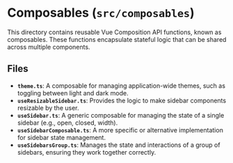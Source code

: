# Composables (`src/composables`)

This directory contains reusable Vue Composition API functions, known as composables. These functions encapsulate stateful logic that can be shared across multiple components.

## Files

-   **`theme.ts`**: A composable for managing application-wide themes, such as toggling between light and dark mode.
-   **`useResizableSidebar.ts`**: Provides the logic to make sidebar components resizable by the user.
-   **`useSidebar.ts`**: A generic composable for managing the state of a single sidebar (e.g., open, closed, width).
-   **`useSidebarComposable.ts`**: A more specific or alternative implementation for sidebar state management.
-   **`useSidebarsGroup.ts`**: Manages the state and interactions of a group of sidebars, ensuring they work together correctly.